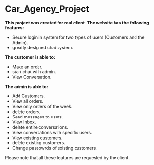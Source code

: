 # Car_Agency_Project

**This project was created for real client. The website has the following features:** 

* Secure login in system for two types of users (Customers and the Admin).
* greatly designed chat system.
  
**The customer is able to:**

 * Make an order.
 * start chat with admin. 
 * View Conversation.
  
 **The admin is able to:** 
 
 * Add Customers.
 * View all orders.
 * View only orders of the week.
 * delete orders.
 * Send messages to users.
 * View Inbox.
 * delete entire conversations.
 * View conversations with specific users.
 * View existing customers.
 * delete existing customers.
 * Change passowrds of existing customers.
    
Please note that all these features are requested by the client.
